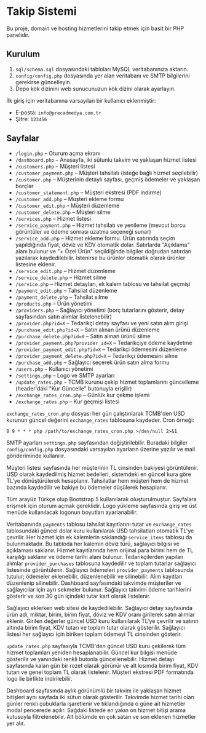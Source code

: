 # Takip Sistemi

Bu proje, domain ve hosting hizmetlerini takip etmek için basit bir PHP panelidir.

## Kurulum

1. `sql/schema.sql` dosyasındaki tabloları MySQL veritabanınıza aktarın.
2. `config/config.php` dosyasında yer alan veritabanı ve SMTP bilgilerini gerekirse güncelleyin.
3. Depo kök dizinini web sunucunuzun kök dizini olarak ayarlayın.

İlk giriş için veritabanına varsayılan bir kullanıcı eklenmiştir:

- E‑posta: `info@precadmedya.com.tr`
- Şifre: `123456`

## Sayfalar

- `/login.php` – Oturum açma ekranı
- `/dashboard.php` – Anasayfa, iki sütunlu takvim ve yaklaşan hizmet listesi
- `/customers.php` – Müşteri listesi
 - `/customer_payment.php` – Müşteri tahsilatı (isteğe bağlı hizmet seçilebilir)
- `/customer.php` – Müşterinin detaylı sayfası, geçmiş ödemeler ve yaklaşan borçlar
- `/customer_statement.php` – Müşteri ekstresi (PDF indirme)
 - `/customer_add.php` – Müşteri ekleme formu
 - `/customer_edit.php` – Müşteri düzenleme
 - `/customer_delete.php` – Müşteri silme
 - `/services.php` – Hizmet listesi
 - `/service_payment.php` – Hizmet tahsilatı ve yenileme
   (mevcut borcu görüntüler ve ödeme sonrası uzatma seçeneği sunar)
 - `/service_add.php` – Hizmet ekleme formu. Ürün satırında seçim yapıldığında fiyat, döviz ve KDV otomatik dolar.
  Satırlarda "Açıklama" alanı bulunur ve "+ Özel Ürün" seçildiğinde bilgiler doğrudan satırdan yazılarak kaydedilebilir. İstenirse bu ürünler otomatik olarak ürünler listesine eklenir.
 - `/service_edit.php` – Hizmet düzenleme
 - `/service_delete.php` – Hizmet silme
 - `/service.php` – Hizmet detayları, ek kalem tablosu ve tahsilat geçmişi
- `/payment_edit.php` – Tahsilat düzenleme
- `/payment_delete.php` – Tahsilat silme
- `/products.php` – Ürün yönetimi
- `/providers.php` – Sağlayıcı yönetimi (borç tutarlarını gösterir, detay sayfasından satın alımlar listelenebilir)
- `/provider.php?id=X` – Tedarikçi detay sayfası ve yeni satın alım girişi
- `/purchase_edit.php?id=X` – Satın alınan ürünü düzenleme
- `/purchase_delete.php?id=X` – Satın alınan ürünü silme
 - `/provider_payment.php?provider_id=X` – Tedarikçiye ödeme kaydetme
 - `/provider_payment_edit.php?id=X` – Tedarikçi ödemesini düzenleme
 - `/provider_payment_delete.php?id=X` – Tedarikçi ödemesini silme
- `/purchase_add.php` – Sağlayıcı seçerek ürün satın alma formu
- `/users.php` – Kullanıcı yönetimi
 - `/settings.php` – Logo ve SMTP ayarları
- `/update_rates.php` – TCMB kurunu çekip hizmet toplamlarını güncelleme (header'daki "Kur Güncelle" butonuyla erişilir)
- `/exchange_rates_cron.php` – Günlük kur çekme işlemi
- `/exchange_rates.php` – Kur geçmişi listesi

`exchange_rates_cron.php` dosyası her gün çalıştırılarak TCMB'den USD kurunun
güncel değerini `exchange_rates` tablosuna kaydeder. Cron örneği:

```
0 9 * * * php /path/to/exchange_rates_cron.php >/dev/null 2>&1
```

SMTP ayarları `settings.php` sayfasından değiştirilebilir. Buradaki bilgiler
`config/config.php` dosyasındaki varsayılan ayarların üzerine yazılır ve mail
gönderiminde kullanılır.

Müşteri listesi sayfasında her müşterinin TL cinsinden bakiyesi görüntülenir. USD olarak kaydedilmiş hizmet bedelleri, sistemdeki en güncel kura göre TL'ye dönüştürülerek hesaplanır. Tahsilatlar hem müşteri hem de hizmet bazında kaydedilir ve bakiye bu ödemeler düşülerek hesaplanır.

Tüm arayüz Türkçe olup Bootstrap 5 kullanılarak oluşturulmuştur. Sayfalara erişmek için oturum açmak gereklidir.
Logo yükleme sayfasında giriş ve üst menüde kullanılacak logonun boyutları ayarlanabilir.

Veritabanında `payments` tablosu tahsilat kayıtlarını tutar ve `exchange_rates` tablosundaki güncel dolar kuru kullanılarak USD tahsilatları otomatik TL'ye çevrilir.
Her hizmet için ek kalemlerin saklandığı `service_items` tablosu da bulunmaktadır. Bu tabloda her kalemin döviz türü, sağlayıcı bilgisi ve açıklaması saklanır.
Hizmet kayıtlarında hem orijinal para birimi hem de TL karşılığı saklanır ve ödeme tarihi alanı bulunur.
Tedarikçilerden yapılan alımlar `provider_purchases` tablosuna kaydedilir ve toplam tutarlar sağlayıcı listesinde görüntülenir.
Sağlayıcı ödemeleri `provider_payments` tablosunda tutulur; ödemeler eklenebilir, düzenlenebilir ve silinebilir.
Alım kayıtları düzenlenip silinebilir.
Dashboard sayfasındaki takvimde müşteriler ve sağlayıcılar için ayrı sekmeler bulunur. Sağlayıcı takvimi ödeme tarihlerini gösterir ve son 30 gün içindeki tutar kart olarak listelenir.

Sağlayıcı eklerken web sitesi de kaydedilebilir. Sağlayıcı detay sayfasında ürün adı, miktar, birim, birim fiyat, döviz ve KDV oranı girilerek satın alımlar eklenir. Girilen değerler güncel USD kuru kullanılarak TL'ye çevrilir ve satırın altında birim fiyat, KDV tutarı ve toplam tutar olarak gösterilir. Sağlayıcı listesi her sağlayıcı için biriken toplam ödemeyi TL cinsinden gösterir.

`update_rates.php` sayfasıyla TCMB'den güncel USD kuru çekilerek tüm hizmet toplamları yeniden hesaplanabilir. Güncel kur bilgisi menüde gösterilir ve yanındaki renkli butonla güncellenebilir. Hizmet detayı sayfasında kalan gün bir rozet olarak görünür ve alt kısımda birim fiyat, KDV tutarı ve genel toplam TL olarak listelenir. Müşteri ekstresi PDF formatında logo ile birlikte indirilebilir.

Dashboard sayfasında aylık görünümlü bir takvim ile yaklaşan hizmet bitişleri aynı sayfada iki sütun olarak gösterilir. Takvimde hizmet tarihi olan günler renkli çubuklarla işaretlenir ve tıklandığında o güne ait hizmetler modal pencerede açılır. Sağdaki listede en yakın on hizmet bitişi arama kutusuyla filtrelenebilir. Alt bölümde en çok satan ve son eklenen hizmetler yer alır.

